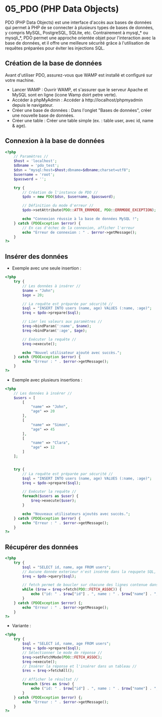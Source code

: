 # 05_PDO (PHP Data Objects)

PDO (PHP Data Objects) est une interface d'accès aux bases de données qui permet à PHP de se connecter à plusieurs types de bases de données, y compris MySQL, PostgreSQL, SQLite, etc. Contrairement à mysql\_\* ou mysqli\_\*, PDO permet une approche orientée objet pour l'interaction avec la base de données, et il offre une meilleure sécurité grâce à l'utilisation de requêtes préparées pour éviter les injections SQL.

## Création de la base de données

Avant d'utiliser PDO, assurez-vous que WAMP est installé et configuré sur votre machine.

- Lancer WAMP : Ouvrir WAMP, et s'assurer que le serveur Apache et MySQL sont en ligne (icone Wamp doirt petre verte).
- Accéder à phpMyAdmin : Accéder à http://localhost/phpmyadmin depuis le navigateur.
- Créer une base de données : Dans l'onglet "Bases de données", créer une nouvelle base de données.
- Créer une table : Créer une table simple (ex. : table user, avec id, name & age).

## Connexion à la base de données

```php
<?php
    // Paramètres //
    $host = 'localhost';
    $dbname = 'pdo_test';
    $dsn = "mysql:host=$host;dbname=$dbname;charset=utf8";
    $username = 'root';
    $password = '';

    try {
        // Création de l'instance de PDO //
        $pdo = new PDO($dsn, $username, $password);

        // Définition du mode d'erreur //
        $pdo->setAttribute(PDO::ATTR_ERRMODE, PDO::ERRMODE_EXCEPTION);

        echo "Connexion réussie à la base de données MySQL !";
    } catch (PDOException $error) {
        // En cas d'échec de la connexion, afficher l'erreur
        echo "Erreur de connexion : " . $error->getMessage();
    }
?>
```

## Insérer des données

- Exemple avec une seule insertion :

```php
<?php
    try {
        // Les données à insérer //
        $name = "John";
        $age = 20;

        // La requête est préparée par sécurité //
        $sql = "INSERT INTO users (name, age) VALUES (:name, :age)";
        $req = $pdo->prepare($sql);

        // Lier les valeurs aux paramètres //
        $req->bindParam(':name', $name);
        $req->bindParam(':age', $age);

        // Exécuter la requête //
        $req->execute();

        echo "Nouvel utilisateur ajouté avec succès.";
    } catch (PDOException $error) {
        echo "Erreur : " . $error->getMessage();
    }
?>
```

- Exemple avec plusieurs insertions :

```php
<?php
    // Les données à insérer //
    $users = [
        [
            "name" => "John",
            "age" => 20
        ],
        [
            "name" => "Simon",
            "age" => 45
        ],
        [
            "name" => "Clara",
            "age" => 12
        ]
    ];


    try {
        // La requête est préparée par sécurité //
        $sql = "INSERT INTO users (name, age) VALUES (:name, :age)";
        $req = $pdo->prepare($sql);

        // Exécuter la requête //
        foreach($users as $user) {
            $req->execute($user);
        }

        echo "Nouveaux utilisateurs ajoutés avec succès.";
    } catch (PDOException $error) {
        echo "Erreur : " . $error->getMessage();
    }
?>
```

## Récupérer des données

```php
<?php
    try {
        $sql = "SELECT id, name, age FROM users";
        // Aucune donnée exterieur n'est insérée dans la requpete SQL, inutile de la préparer dans ce cas //
        $req = $pdo->query($sql);

        // fetch permet de boucler sur chacune des lignes contenue dans la réponse //
        while ($row = $req->fetch(PDO::FETCH_ASSOC)) {
            echo ("id: " . $row["id"] . ", name : " . $row["name"] . ", age : " . $row["age"] . "<br>");
        }
    } catch (PDOException $error) {;
        echo "Erreur : " . $error->getMessage();
    }
?>
```

- Variante :

```php
<?php
    try {
        $sql = "SELECT id, name, age FROM users";
        $req = $pdo->prepare($sql);
        // Sélectionner le mode de réponse //
        $req->setFetchMode(PDO::FETCH_ASSOC);
        $req->execute();
        // Insérer la réponse et l'insérer dans un tableau //
        $res = $req->fetchAll();

        // Afficher le résultat //
        foreach ($res as $row) {
            echo ("id: " . $row["id"] . ", name : " . $row["name"] . ", age : " . $row["age"] . "<br>");
        }
    } catch (PDOException $error) {;
        echo "Erreur : " . $error->getMessage();
    }
?>
```
